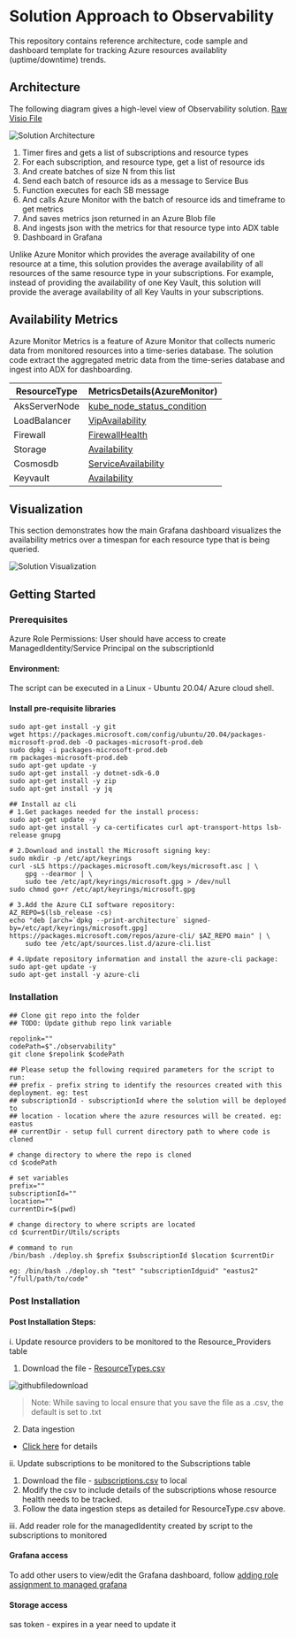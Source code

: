 # Solution Approach to Observability

This repository contains reference architecture, code sample and dashboard template for tracking Azure resources availablity (uptime/downtime) trends.

## Architecture

The following diagram gives a high-level view of Observability solution. [Raw Visio File](Images/architecture-raw.vsdx)


![Solution Architecture](Images/architecture.png)

1. Timer fires and gets a list of subscriptions and resource types 
2. For each subscription, and resource type, get a list of resource ids
3. And create batches of size N from this list
4. Send each batch of resource ids as a message to Service Bus
5. Function executes for each SB message 
6. And calls Azure Monitor with the batch of resource ids and timeframe to get metrics 
7. And saves metrics json returned in an Azure Blob file
8. And ingests json with the metrics for that resource type into ADX table
9. Dashboard in Grafana

Unlike Azure Monitor which provides the average availability of one resource at a time, this solution provides the average availability of all resources of the same resource type in your subscriptions. For example, instead of providing the availability of one Key Vault, this solution will provide the average availability of all Key Vaults in your subscriptions.


 

## Availability Metrics

Azure Monitor Metrics is a feature of Azure Monitor that collects numeric data from monitored resources into a time-series database. The solution code extract the aggregated metric data from the time-series database and ingest into ADX for dashboarding.

| ResourceType  	| MetricsDetails(AzureMonitor)                                                                                                                 	|
|---------------	|----------------------------------------------------------------------------------------------------------------------------------------------	|
| AksServerNode 	| [kube_node_status_condition](https://learn.microsoft.com/en-us/azure/azure-monitor/essentials/metrics-supported#microsoftcontainerservicemanagedclusters)   	|
| LoadBalancer  	| [VipAvailability](https://learn.microsoft.com/en-us/azure/azure-monitor/essentials/metrics-supported#microsoftnetworkloadbalancers)           	|
| Firewall      	| [FirewallHealth](https://learn.microsoft.com/en-us/azure/azure-monitor/essentials/metrics-supported#microsoftnetworkazurefirewalls)           	|
| Storage       	| [Availability](https://learn.microsoft.com/en-us/azure/azure-monitor/essentials/metrics-supported#microsoftclassicstoragestorageaccounts)     	|
| Cosmosdb      	| [ServiceAvailability](https://learn.microsoft.com/en-us/azure/azure-monitor/essentials/metrics-supported#microsoftdocumentdbdatabaseaccounts) 	|
| Keyvault      	| [Availability](https://learn.microsoft.com/en-us/azure/azure-monitor/essentials/metrics-supported#microsoftkeyvaultvaults)                    	|

## Visualization
This section demonstrates how the main Grafana dashboard visualizes the availability metrics over a timespan for each resource type that is being queried. 

![Solution Visualization](Images/visualization.png)

## Getting Started


### Prerequisites
Azure Role Permissions: User should have access to create ManagedIdentity/Service Principal on the subscriptionId

#### Environment:
The script can be executed in a Linux - Ubuntu 20.04/ Azure cloud shell.

#### Install pre-requisite libraries

```sudo apt-get update -y
sudo apt-get install -y git
wget https://packages.microsoft.com/config/ubuntu/20.04/packages-microsoft-prod.deb -O packages-microsoft-prod.deb
sudo dpkg -i packages-microsoft-prod.deb
rm packages-microsoft-prod.deb
sudo apt-get update -y
sudo apt-get install -y dotnet-sdk-6.0
sudo apt-get install -y zip
sudo apt-get install -y jq

## Install az cli
# 1.Get packages needed for the install process:
sudo apt-get update -y
sudo apt-get install -y ca-certificates curl apt-transport-https lsb-release gnupg

# 2.Download and install the Microsoft signing key:
sudo mkdir -p /etc/apt/keyrings
curl -sLS https://packages.microsoft.com/keys/microsoft.asc | \
    gpg --dearmor | \
    sudo tee /etc/apt/keyrings/microsoft.gpg > /dev/null
sudo chmod go+r /etc/apt/keyrings/microsoft.gpg

# 3.Add the Azure CLI software repository:
AZ_REPO=$(lsb_release -cs)
echo "deb [arch=`dpkg --print-architecture` signed-by=/etc/apt/keyrings/microsoft.gpg] https://packages.microsoft.com/repos/azure-cli/ $AZ_REPO main" | \
    sudo tee /etc/apt/sources.list.d/azure-cli.list

# 4.Update repository information and install the azure-cli package:
sudo apt-get update -y
sudo apt-get install -y azure-cli
```

### Installation
```
## Clone git repo into the folder
## TODO: Update github repo link variable

repolink=""
codePath=$"./observability"
git clone $repolink $codePath

## Please setup the following required parameters for the script to run:
## prefix - prefix string to identify the resources created with this deployment. eg: test
## subscriptionId - subscriptionId where the solution will be deployed to
## location - location where the azure resources will be created. eg: eastus
## currentDir - setup full current directory path to where code is cloned

# change directory to where the repo is cloned
cd $codePath

# set variables
prefix=""
subscriptionId=""
location=""
currentDir=$(pwd)

# change directory to where scripts are located
cd $currentDir/Utils/scripts

# command to run
/bin/bash ./deploy.sh $prefix $subscriptionId $location $currentDir

eg: /bin/bash ./deploy.sh "test" "subscriptionIdguid" "eastus2" "/full/path/to/code"
```

### Post Installation
#### Post Installation Steps:
i. Update resource providers to be monitored to the Resource_Providers table
1. Download the file - [ResourceTypes.csv](Utils/scripts/csv_import/ResourceTypes.csv)

![githubfiledownload](Images/githubfiledownload-1.png)
 > Note: While saving to local ensure that you save the file as a .csv, the default is set to .txt

2. Data ingestion
 - [Click here](DATAINGESTION.md) for details

ii. Update subscriptions to be monitored to the Subscriptions table
1.	Download the file - [subscriptions.csv](Utils/scripts/csv_import/subscriptions.csv) to local
2.	Modify the csv to include details of the subscriptions whose resource health needs to be tracked.
3.	Follow the data ingestion steps as detailed for ResourceType.csv above.

iii. Add reader role for the managedIdentity created by script to the subscriptions to monitored

#### Grafana access
To add other users to view/edit the Grafana dashboard, follow [adding role assignment to managed grafana](https://learn.microsoft.com/en-us/azure/managed-grafana/how-to-share-grafana-workspace?tabs=azure-portal)
#### Storage access 
sas token - expires in a year need to update it